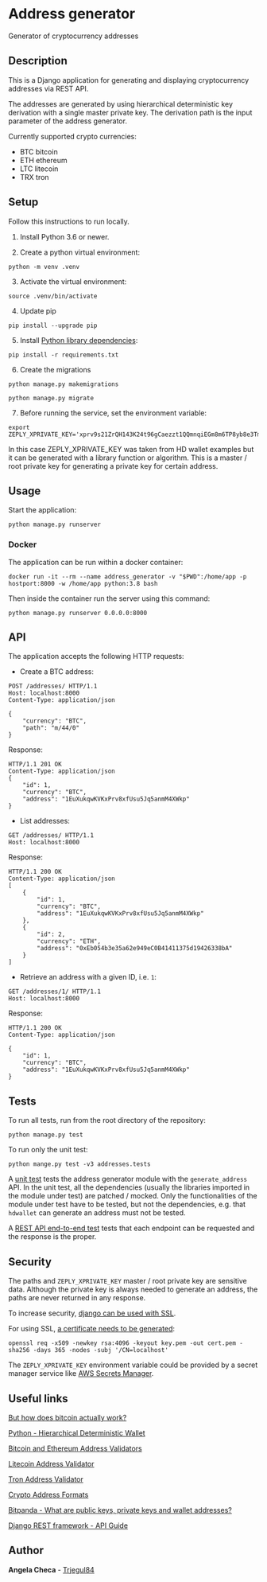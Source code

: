 Address generator
=================

Generator of cryptocurrency addresses

## Description

This is a Django application for generating and displaying cryptocurrency addresses via REST API.

The addresses are generated by using hierarchical deterministic key derivation with a single master private key.
The derivation path is the input parameter of the address generator.

Currently supported crypto currencies:
- BTC bitcoin
- ETH ethereum
- LTC litecoin
- TRX tron


## Setup

Follow this instructions to run locally.

1. Install Python 3.6 or newer.

2. Create a python virtual environment:

```
python -m venv .venv
```

3. Activate the virtual environment:

```
source .venv/bin/activate
```
4. Update pip

```
pip install --upgrade pip
```

5. Install [Python library dependencies](requirements.txt):

```
pip install -r requirements.txt
```

6. Create the migrations

```
python manage.py makemigrations

python manage.py migrate
```

7. Before running the service, set the environment variable:
```
export ZEPLY_XPRIVATE_KEY='xprv9s21ZrQH143K24t96gCaezzt1QQmnqiEGm8m6TP8yb8e3TmGfkCgcLEVsskufMW9R4KH27pD1kyyEfJkYz1eiPwjhFzB4gtabH3PzMSmXSM'
```
In this case ZEPLY_XPRIVATE_KEY was taken from HD wallet examples but it can be generated with a library function or algorithm. This is a master / root private key for generating a private key for certain address.


## Usage

Start the application:
```
python manage.py runserver
```

### Docker
The application can be run within a docker container:
```
docker run -it --rm --name address_generator -v "$PWD":/home/app -p hostport:8000 -w /home/app python:3.8 bash
```

Then inside the container run the server using this command:
```
python manage.py runserver 0.0.0.0:8000
```

## API
The application accepts the following HTTP requests:

- Create a BTC address:
```http
POST /addresses/ HTTP/1.1
Host: localhost:8000
Content-Type: application/json

{
    "currency": "BTC",
    "path": "m/44/0"
}

```
Response:
```http
HTTP/1.1 201 OK
Content-Type: application/json
{
    "id": 1,
    "currency": "BTC",
    "address": "1EuXukqwKVKxPrv8xfUsu5Jq5anmM4XWkp"
}
```

- List addresses:
```http
GET /addresses/ HTTP/1.1
Host: localhost:8000
```
Response:
```http
HTTP/1.1 200 OK
Content-Type: application/json
[
    {
        "id": 1,
        "currency": "BTC",
        "address": "1EuXukqwKVKxPrv8xfUsu5Jq5anmM4XWkp"
    },
    {
        "id": 2,
        "currency": "ETH",
        "address": "0xEb054b3e35a62e949eC0B41411375d19426338bA"
    }
]
```

- Retrieve an address with a given ID, i.e. `1`:
```http
GET /addresses/1/ HTTP/1.1
Host: localhost:8000
```
Response:
```http
HTTP/1.1 200 OK
Content-Type: application/json

{
    "id": 1,
    "currency": "BTC",
    "address": "1EuXukqwKVKxPrv8xfUsu5Jq5anmM4XWkp"
}
```


## Tests

To run all tests, run from the root directory of the repository:
```
python manage.py test
```

To run only the unit test:
```
python mange.py test -v3 addresses.tests
```


A [unit test](addresses/tests.py) tests the address generator module with the `generate_address` API.
In the unit test, all the dependencies (usually the libraries imported in the module under test) are patched / mocked.
Only the functionalities of the module under test have to be tested, but not the dependencies,
e.g. that `hdwallet` can generate an address must not be tested.

A [REST API end-to-end test](tests.py) tests that each endpoint can be requested and the response is the proper.


## Security

The paths and `ZEPLY_XPRIVATE_KEY` master / root private key are sensitive data. Although the private key is always needed to generate an address, the paths are never returned in any response.

To increase security,
[django can be used with SSL](https://timonweb.com/django/https-django-development-server-ssl-certificate/).

For using SSL,
[a certificate needs to be generated](https://stackoverflow.com/questions/10175812/how-to-generate-a-self-signed-ssl-certificate-using-openssl):
```
openssl req -x509 -newkey rsa:4096 -keyout key.pem -out cert.pem -sha256 -days 365 -nodes -subj '/CN=localhost'
```

The `ZEPLY_XPRIVATE_KEY` environment variable could be provided by a secret manager service like
[AWS Secrets Manager](https://aws.amazon.com/secrets-manager/).


## Useful links

[But how does bitcoin actually work?](https://www.youtube.com/watch?v=bBC-nXj3Ng4)

[Python - Hierarchical Deterministic Wallet](https://hdwallet.readthedocs.io/en/v2.1.1/index.html)

[Bitcoin and Ethereum Address Validators](https://www.rfctools.com/bitcoin-address-validator/)

[Litecoin Address Validator](https://www.walletvalidator.com/litecoin-wallet-validator/)

[Tron Address Validator](https://developers.tron.network/reference/validateaddress)

[Crypto Address Formats](https://www.abra.com/blog/crypto-address-formats/)

[Bitpanda - What are public keys, private keys and wallet addresses?](https://www.bitpanda.com/academy/en/lessons/what-are-public-keys-private-keys-and-wallet-addresses/)

[Django REST framework - API Guide](https://www.django-rest-framework.org/)


## Author

**Angela Checa** - [Trjegul84](https://github.com/Trjegul84)
